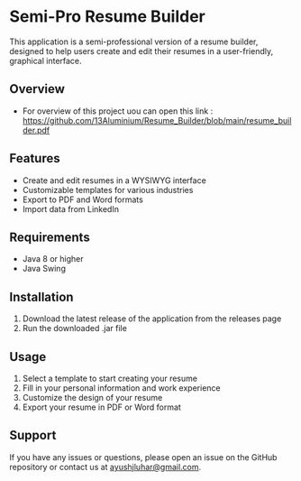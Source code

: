 # Semi-Pro Resume Builder

This application is a semi-professional version of a resume builder, designed to help users create and edit their resumes in a user-friendly, graphical interface.
## Overview
 - For overview of this project uou can open this link : https://github.com/13Aluminium/Resume_Builder/blob/main/resume_builder.pdf
## Features
- Create and edit resumes in a WYSIWYG interface
- Customizable templates for various industries
- Export to PDF and Word formats
- Import data from LinkedIn

## Requirements
- Java 8 or higher
- Java Swing

## Installation
1. Download the latest release of the application from the releases page
2. Run the downloaded .jar file

## Usage
1. Select a template to start creating your resume
2. Fill in your personal information and work experience
3. Customize the design of your resume
4. Export your resume in PDF or Word format

## Support
If you have any issues or questions, please open an issue on the GitHub repository or contact us at ayushjluhar@gmail.com.
